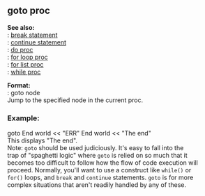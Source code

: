 ## goto proc    
**See also:**    
:   [break statement](/proc/break)    
:   [continue statement](/proc/continue)    
:   [do proc](/proc/do)    
:   [for loop proc](/proc/for/loop)    
:   [for list proc](/proc/for/list)    
:   [while proc](/proc/while)    
<!-- -->    
**Format:**    
:   goto node    
Jump to the specified node in the current proc.    
### Example:    
goto End world \<\< \"ERR\" End world \<\< \"The end\"    
This displays \"The end\".    
Note: `goto` should be used judiciously. It\'s easy to fall into the    
trap of \"spaghetti logic\" where `goto` is relied on so much that it    
becomes too difficult to follow how the flow of code execution will    
proceed. Normally, you\'ll want to use a construct like `while()` or    
`for()` loops, and `break` and `continue` statements. `goto` is for more    
complex situations that aren\'t readily handled by any of these.  